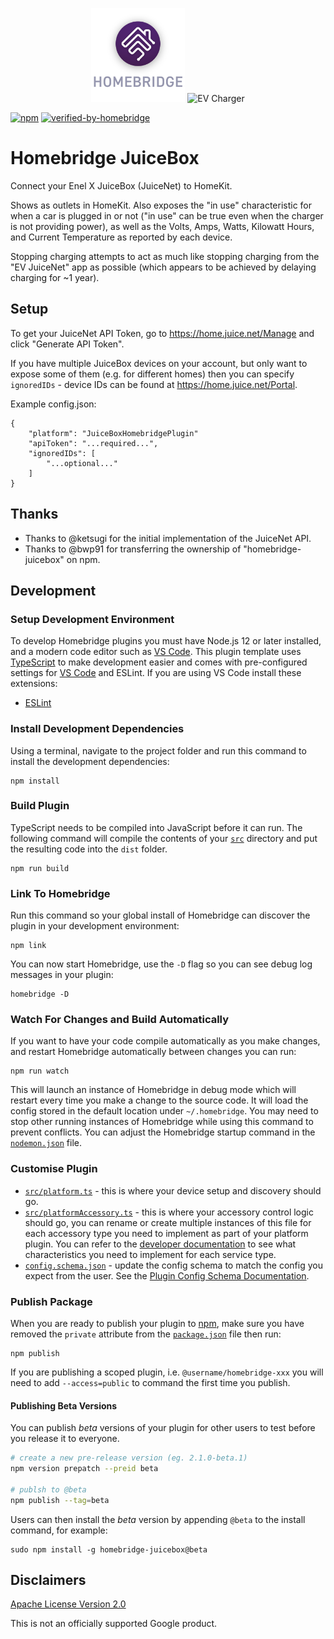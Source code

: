 
<p align="center">

<img alt="Homebridge" src="https://github.com/homebridge/branding/raw/master/logos/homebridge-wordmark-logo-vertical.png" height="150"> 

<img alt="EV Charger" src="https://user-images.githubusercontent.com/877679/203036918-5cf9dc33-a14b-450e-9413-77d4f7abf0aa.svg" height="150">

<br>

[![npm](https://badgen.net/npm/v/homebridge-juicebox)](https://npmjs.com/package/homebridge-juicebox)
[![verified-by-homebridge](https://badgen.net/badge/homebridge/verified/purple)](https://github.com/homebridge/homebridge/wiki/Verified-Plugins)

</p>


# Homebridge JuiceBox

Connect your Enel X JuiceBox (JuiceNet) to HomeKit.

Shows as outlets in HomeKit. Also exposes the "in use" characteristic for when a car is plugged in or not ("in use" can be true even when the charger is not providing power), as well as the Volts, Amps, Watts, Kilowatt Hours, and Current Temperature as reported by each device.

Stopping charging attempts to act as much like stopping charging from the "EV JuiceNet" app as possible (which appears to be achieved by delaying charging for ~1 year).

## Setup

To get your JuiceNet API Token, go to https://home.juice.net/Manage and click "Generate API Token".

If you have multiple JuiceBox devices on your account, but only want to expose some of them (e.g. for different homes) then you can specify `ignoredIDs` - device IDs can be found at https://home.juice.net/Portal.

Example config.json:
```
{
    "platform": "JuiceBoxHomebridgePlugin"
    "apiToken": "...required...",
    "ignoredIDs": [
        "...optional..."
    ]
}
```

## Thanks

- Thanks to @ketsugi for the initial implementation of the JuiceNet API.
- Thanks to @bwp91 for transferring the ownership of "homebridge-juicebox" on npm.

## Development

### Setup Development Environment

To develop Homebridge plugins you must have Node.js 12 or later installed, and a modern code editor such as [VS Code](https://code.visualstudio.com/). This plugin template uses [TypeScript](https://www.typescriptlang.org/) to make development easier and comes with pre-configured settings for [VS Code](https://code.visualstudio.com/) and ESLint. If you are using VS Code install these extensions:

* [ESLint](https://marketplace.visualstudio.com/items?itemName=dbaeumer.vscode-eslint)

### Install Development Dependencies

Using a terminal, navigate to the project folder and run this command to install the development dependencies:

```
npm install
```

### Build Plugin

TypeScript needs to be compiled into JavaScript before it can run. The following command will compile the contents of your [`src`](./src) directory and put the resulting code into the `dist` folder.

```
npm run build
```

### Link To Homebridge

Run this command so your global install of Homebridge can discover the plugin in your development environment:

```
npm link
```

You can now start Homebridge, use the `-D` flag so you can see debug log messages in your plugin:

```
homebridge -D
```

### Watch For Changes and Build Automatically

If you want to have your code compile automatically as you make changes, and restart Homebridge automatically between changes you can run:

```
npm run watch
```

This will launch an instance of Homebridge in debug mode which will restart every time you make a change to the source code. It will load the config stored in the default location under `~/.homebridge`. You may need to stop other running instances of Homebridge while using this command to prevent conflicts. You can adjust the Homebridge startup command in the [`nodemon.json`](./nodemon.json) file.

### Customise Plugin

* [`src/platform.ts`](./src/platform.ts) - this is where your device setup and discovery should go.
* [`src/platformAccessory.ts`](./src/platformAccessory.ts) - this is where your accessory control logic should go, you can rename or create multiple instances of this file for each accessory type you need to implement as part of your platform plugin. You can refer to the [developer documentation](https://developers.homebridge.io/) to see what characteristics you need to implement for each service type.
* [`config.schema.json`](./config.schema.json) - update the config schema to match the config you expect from the user. See the [Plugin Config Schema Documentation](https://developers.homebridge.io/#/config-schema).


### Publish Package

When you are ready to publish your plugin to [npm](https://www.npmjs.com/), make sure you have removed the `private` attribute from the [`package.json`](./package.json) file then run:

```
npm publish
```

If you are publishing a scoped plugin, i.e. `@username/homebridge-xxx` you will need to add `--access=public` to command the first time you publish.

#### Publishing Beta Versions

You can publish *beta* versions of your plugin for other users to test before you release it to everyone.

```bash
# create a new pre-release version (eg. 2.1.0-beta.1)
npm version prepatch --preid beta

# publsh to @beta
npm publish --tag=beta
```

Users can then install the  *beta* version by appending `@beta` to the install command, for example:

```
sudo npm install -g homebridge-juicebox@beta
```

## Disclaimers

[Apache License Version 2.0](https://raw.githubusercontent.com/chrisjshull/homebridge-juicebox/master/LICENSE)

This is not an officially supported Google product.
